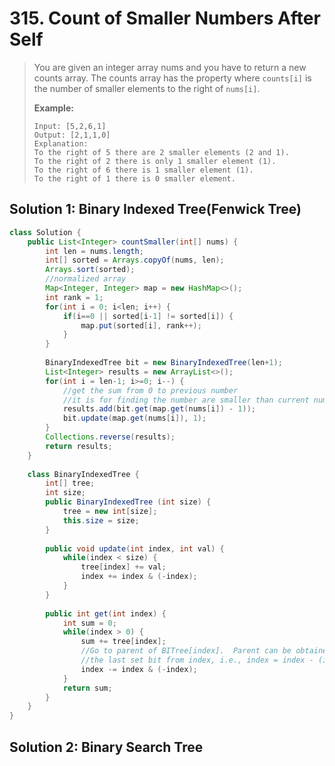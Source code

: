 # 315. Count of Smaller Numbers After Self

> You are given an integer array nums and you have to return a new counts array. The counts array has the property where `counts[i]` is the number of smaller elements to the right of `nums[i]`.
>
> **Example:**
>
> ```text
> Input: [5,2,6,1]
> Output: [2,1,1,0] 
> Explanation:
> To the right of 5 there are 2 smaller elements (2 and 1).
> To the right of 2 there is only 1 smaller element (1).
> To the right of 6 there is 1 smaller element (1).
> To the right of 1 there is 0 smaller element.
> ```

## Solution 1: Binary Indexed Tree\(Fenwick Tree\)

```java
class Solution {
    public List<Integer> countSmaller(int[] nums) {
        int len = nums.length;
        int[] sorted = Arrays.copyOf(nums, len);
        Arrays.sort(sorted);
        //normalized array
        Map<Integer, Integer> map = new HashMap<>();
        int rank = 1;
        for(int i = 0; i<len; i++) {
            if(i==0 || sorted[i-1] != sorted[i]) {
                map.put(sorted[i], rank++);
            }
        }
        
        BinaryIndexedTree bit = new BinaryIndexedTree(len+1);
        List<Integer> results = new ArrayList<>();
        for(int i = len-1; i>=0; i--) {
            //get the sum from 0 to previous number
            //it is for finding the number are smaller than current number
            results.add(bit.get(map.get(nums[i]) - 1));
            bit.update(map.get(nums[i]), 1);
        }
        Collections.reverse(results);
        return results;
    }
    
    class BinaryIndexedTree {
        int[] tree;
        int size;
        public BinaryIndexedTree (int size) {
            tree = new int[size];
            this.size = size;
        }
        
        public void update(int index, int val) {
            while(index < size) {
                tree[index] += val;
                index += index & (-index);
            }
        }
        
        public int get(int index) {
            int sum = 0;
            while(index > 0) {
                sum += tree[index];
                //Go to parent of BITree[index].  Parent can be obtained by removing
                //the last set bit from index, i.e., index = index - (index & (-index))
                index -= index & (-index);
            }
            return sum;
        }
    }
}
```

## Solution 2: Binary Search Tree



